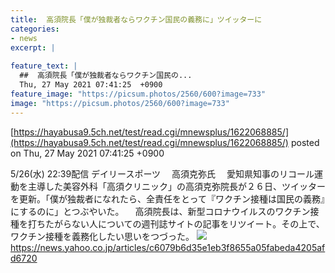 ```yaml
---
title:  高須院長「僕が独裁者ならワクチン国民の義務に」ツイッターに  
categories:
- news
excerpt: |
  
feature_text: |
  ##  高須院長「僕が独裁者ならワクチン国民の...
  Thu, 27 May 2021 07:41:25  +0900
feature_image: "https://picsum.photos/2560/600?image=733"
image: "https://picsum.photos/2560/600?image=733"
---
```


[https://hayabusa9.5ch.net/test/read.cgi/mnewsplus/1622068885/](https://hayabusa9.5ch.net/test/read.cgi/mnewsplus/1622068885/)
posted on Thu, 27 May 2021 07:41:25  +0900

<!--more-->

5/26(水) 22:39配信 デイリースポーツ 　高須克弥氏 　愛知県知事のリコール運動を主導した美容外科「高須クリニック」の高須克弥院長が２６日、ツイッターを更新。「僕が独裁者になれたら、全責任をとって『ワクチン接種は国民の義務』にするのに」とつぶやいた。 　高須院長は、新型コロナウイルスのワクチン接種を打ちたがらない人についての週刊誌サイトの記事をリツイート。その上で、ワクチン接種を義務化したい思いをつづった。 ![](https://amd-pctr.c.yimg.jp/r/iwiz-amd/20210526-00000173-dal-000-4-view.jpg) https://news.yahoo.co.jp/articles/c6079b6d35e1eb3f8655a05fabeda4205afd6720
